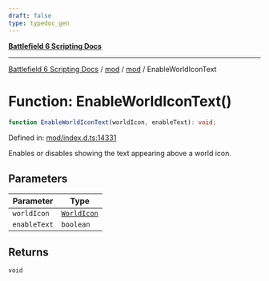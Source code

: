```yaml
---
draft: false
type: typedoc_gen
---
```


[**Battlefield 6 Scripting Docs**](../../../_index.md)

***

[Battlefield 6 Scripting Docs](../../../_index.md) / [mod](../../_index.md) / [mod](../_index.md) / EnableWorldIconText

# Function: EnableWorldIconText()

```ts
function EnableWorldIconText(worldIcon, enableText): void;
```

Defined in: [mod/index.d.ts:14331](https://github.com/battlefield-portal-community/portal-docs/blob/ff09b2690670f74de7e97198022e5a97ff1161ff/generators/santiago/mod/index.d.ts#L14331)

Enables or disables showing the text appearing above a world icon.

## Parameters

| Parameter | Type |
| ------ | ------ |
| `worldIcon` | [`WorldIcon`](../WorldIcon/_index.md) |
| `enableText` | `boolean` |

## Returns

`void`
